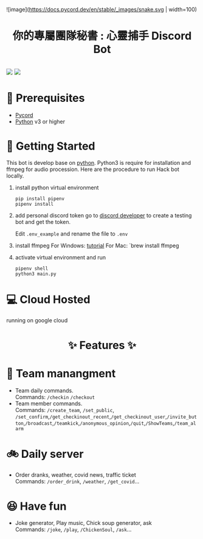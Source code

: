

![image](https://docs.pycord.dev/en/stable/_images/snake.svg | width=100)

# <p align="center">你的專屬團隊秘書 : 心靈捕手 Discord Bot </p>
![](https://img.shields.io/github/pipenv/locked/dependency-version/ncuphysics/hack_bot/py-cord)
![](https://img.shields.io/bower/l/mi)
--------------

# :file_folder: Prerequisites

 * [Pycord](https://docs.pycord.dev/en/stable/installing.html)
 * [Python](https://www.python.org/downloads/) v3 or higher

# :rocket: Getting Started

This bot is develop base on [python](https://www.python.org). Python3 is require for installation and ffmpeg for audio procession. Here are the procedure to run Hack bot locally.

1. install python virtual environment
    ```shell
    pip install pipenv
    pipenv install
    ```
2. add personal discord token 
	go to [discord developer](https://discord.com/developers) to create a testing bot and get the token.
	
	Edit  `.env_example` and rename the file to `.env`
3. install ffmpeg
	For Windows: [tutorial](https://blog.gregzaal.com/how-to-install-ffmpeg-on-windows/)
	For Mac: `brew install ffmpeg
3. activate virtual environment and run
    ```shell
    pipenv shell
    python3 main.py

# :computer: Cloud Hosted
running on google cloud
 
 
 
 # <p align="center"> :sparkles: Features :sparkles: </p>

# :office: Team manangment
* Team daily commands.  
Commands: `/checkin` `/checkout`  
* Team member commands.  
Commands: `/create_team`, `/set_public`, `/set_confirm`,`/get_checkinout_recent`,`/get_checkinout_user`,`/invite_button`,`/broadcast`,`/teamkick`,`/anonymous_opinion`,`/quit`,`/ShowTeams`,`/team_alarm`

# :bike: Daily server
* Order dranks, weather, covid news, traffic ticket  
Commands: `/order_drink`, `/weather`, `/get_covid`...

# :laughing:  Have fun
* Joke generator, Play music, Chick soup generator, ask  
Commands: `/joke`, `/play`, `/ChickenSoul`, `/ask`...




